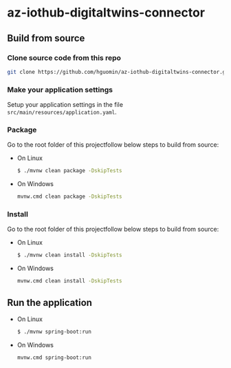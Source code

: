 # az-iothub-digitaltwins-connector

## Build from source
### Clone source code from this repo  
```bash 
git clone https://github.com/hguomin/az-iothub-digitaltwins-connector.git
```

### Make your application settings
Setup your application settings in the file `src/main/resources/application.yaml`.

### Package
Go to the root folder of this projectfollow below steps to build from source:
* On Linux
    ```bash
    $ ./mvnw clean package -DskipTests
    ```
* On Windows
    ```bash
    mvnw.cmd clean package -DskipTests
    ```

### Install
Go to the root folder of this projectfollow below steps to build from source:  
* On Linux
    ```bash
    $ ./mvnw clean install -DskipTests
    ```
* On Windows
    ```bash
    mvnw.cmd clean install -DskipTests
    ```
## Run the application
* On Linux
    ```bash
    $ ./mvnw spring-boot:run
    ```
* On Windows
    ```bash
    mvnw.cmd spring-boot:run
    ```
